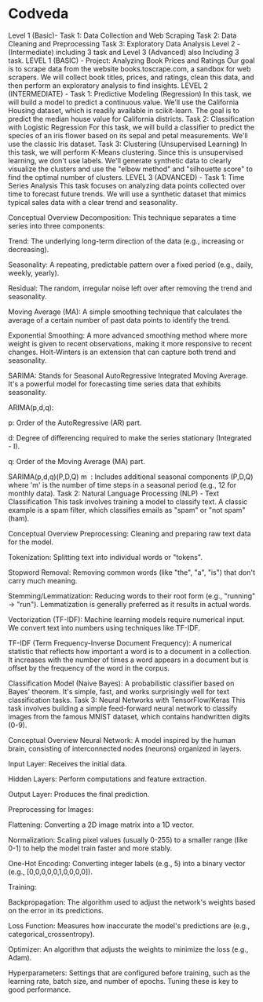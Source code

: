 # Codveda
Level 1 (Basic)- Task 1: Data Collection and Web Scraping  Task 2: Data Cleaning and Preprocessing Task 3: Exploratory Data Analysis  Level 2 - (Intermediate) including 3 task and Level 3 (Advanced) also Including 3 task.
LEVEL 1 (BASIC) - Project: Analyzing Book Prices and Ratings
Our goal is to scrape data from the website books.toscrape.com, a sandbox for web scrapers. We will collect book titles, prices, and ratings, clean this data, and then perform an exploratory analysis to find insights.
LEVEL 2 (INTERMEDIATE) - Task 1: Predictive Modeling (Regression)
In this task, we will build a model to predict a continuous value. We'll use the California Housing dataset, which is readily available in scikit-learn. The goal is to predict the median house value for California districts.
Task 2: Classification with Logistic Regression
For this task, we will build a classifier to predict the species of an iris flower based on its sepal and petal measurements. We'll use the classic Iris dataset.
Task 3: Clustering (Unsupervised Learning)
In this task, we will perform K-Means clustering. Since this is unsupervised learning, we don't use labels. We'll generate synthetic data to clearly visualize the clusters and use the "elbow method" and "silhouette score" to find the optimal number of clusters.
LEVEL 3 (ADVANCED) -  Task 1: Time Series Analysis
This task focuses on analyzing data points collected over time to forecast future trends. We will use a synthetic dataset that mimics typical sales data with a clear trend and seasonality.

Conceptual Overview
Decomposition: This technique separates a time series into three components:

Trend: The underlying long-term direction of the data (e.g., increasing or decreasing).

Seasonality: A repeating, predictable pattern over a fixed period (e.g., daily, weekly, yearly).

Residual: The random, irregular noise left over after removing the trend and seasonality.

Moving Average (MA): A simple smoothing technique that calculates the average of a certain number of past data points to identify the trend.

Exponential Smoothing: A more advanced smoothing method where more weight is given to recent observations, making it more responsive to recent changes. Holt-Winters is an extension that can capture both trend and seasonality.

SARIMA: Stands for Seasonal AutoRegressive Integrated Moving Average. It's a powerful model for forecasting time series data that exhibits seasonality.

ARIMA(p,d,q):

p: Order of the AutoRegressive (AR) part.

d: Degree of differencing required to make the series stationary (Integrated - I).

q: Order of the Moving Average (MA) part.

SARIMA(p,d,q)(P,D,Q) 
m
​
 : Includes additional seasonal components (P,D,Q) where 'm' is the number of time steps in a seasonal period (e.g., 12 for monthly data).
 Task 2: Natural Language Processing (NLP) - Text Classification
This task involves training a model to classify text. A classic example is a spam filter, which classifies emails as "spam" or "not spam" (ham).

Conceptual Overview
Preprocessing: Cleaning and preparing raw text data for the model.

Tokenization: Splitting text into individual words or "tokens".

Stopword Removal: Removing common words (like "the", "a", "is") that don't carry much meaning.

Stemming/Lemmatization: Reducing words to their root form (e.g., "running" -> "run"). Lemmatization is generally preferred as it results in actual words.

Vectorization (TF-IDF): Machine learning models require numerical input. We convert text into numbers using techniques like TF-IDF.

TF-IDF (Term Frequency-Inverse Document Frequency): A numerical statistic that reflects how important a word is to a document in a collection. It increases with the number of times a word appears in a document but is offset by the frequency of the word in the corpus.

Classification Model (Naive Bayes): A probabilistic classifier based on Bayes' theorem. It's simple, fast, and works surprisingly well for text classification tasks.
Task 3: Neural Networks with TensorFlow/Keras
This task involves building a simple feed-forward neural network to classify images from the famous MNIST dataset, which contains handwritten digits (0-9).

Conceptual Overview
Neural Network: A model inspired by the human brain, consisting of interconnected nodes (neurons) organized in layers.

Input Layer: Receives the initial data.

Hidden Layers: Perform computations and feature extraction.

Output Layer: Produces the final prediction.

Preprocessing for Images:

Flattening: Converting a 2D image matrix into a 1D vector.

Normalization: Scaling pixel values (usually 0-255) to a smaller range (like 0-1) to help the model train faster and more stably.

One-Hot Encoding: Converting integer labels (e.g., 5) into a binary vector (e.g., [0,0,0,0,0,1,0,0,0,0]).

Training:

Backpropagation: The algorithm used to adjust the network's weights based on the error in its predictions.

Loss Function: Measures how inaccurate the model's predictions are (e.g., categorical_crossentropy).

Optimizer: An algorithm that adjusts the weights to minimize the loss (e.g., Adam).

Hyperparameters: Settings that are configured before training, such as the learning rate, batch size, and number of epochs. Tuning these is key to good performance.
